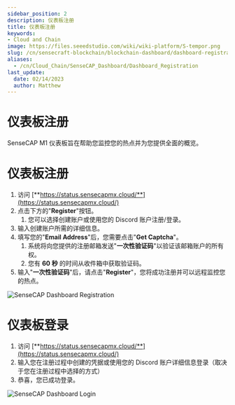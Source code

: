 ```yaml
---
sidebar_position: 2
description: 仪表板注册
title: 仪表板注册
keywords:
- Cloud and Chain
image: https://files.seeedstudio.com/wiki/wiki-platform/S-tempor.png
slug: /cn/sensecraft-blockchain/blockchain-dashboard/dashboard-registration
aliases:
  - /cn/Cloud_Chain/SenseCAP_Dashboard/Dashboard_Registration
last_update:
  date: 02/14/2023
  author: Matthew
---
```


# 仪表板注册


SenseCAP M1 仪表板旨在帮助您监控您的热点并为您提供全面的概览。

**仪表板注册**
==========================

1.  访问 [**https://status.sensecapmx.cloud/**](https://status.sensecapmx.cloud/)
2.  点击下方的"**Register**"按钮。  
    1.  您可以选择创建账户或使用您的 Discord 账户注册/登录。
3.  输入创建账户所需的详细信息。
4.  填写您的"**Email Address**"后，您需要点击"**Get Captcha**"。
    1.  系统将向您提供的注册邮箱发送"**一次性验证码**"以验证该邮箱账户的所有权。
    2.  您有 **60 秒** 的时间从收件箱中获取验证码。
5.  输入"**一次性验证码**"后，请点击"**Register**"，您将成功注册并可以远程监控您的热点。

![SenseCAP Dashboard Registration](https://www.sensecapmx.com/wp-content/uploads/2022/07/register-dash-new.png)

**仪表板登录**
===================

1.  访问 [**https://status.sensecapmx.cloud/**](https://status.sensecapmx.cloud/)
2.  输入您在注册过程中创建的凭据或使用您的 Discord 账户详细信息登录（取决于您在注册过程中选择的方式）
3.  恭喜，您已成功登录。

![SenseCAP Dashboard Login](https://www.sensecapmx.com/wp-content/uploads/2022/07/dash-sign-in-new.png)